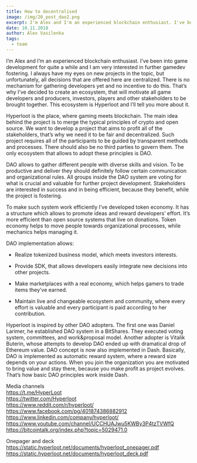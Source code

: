 ```yaml
---
title: How to decentralised
image: /img/20_post_dao2.png
excerpt: I'm Alex and I'm an experienced blockchain enthusiast. I've been into game development for quite a while and I'm very interested in further gamedev fostering.
date: 10.11.2018
author: Alex Vasilenka
tags:
  - team
---
```


I’m Alex and I’m an experienced blockchain enthusiast. I’ve been into game development for quite a while and I am very interested in further gamedev fostering. I always have my eyes on new projects in the topic, but unfortunately, all decisions that are offered here are centralized. There is no mechanism for gathering developers yet and no incentive to do this. That’s why I’ve decided to create an ecosystem, that will motivate all game developers and producers, investors, players and other stakeholders to be brought together. This ecosystem is Hyperloot and I’ll tell you more about it.

Hyperloot is the place, where gaming meets blockchain. The main idea behind the project is to merge the typical principles of crypto and open source. We want to develop a project that aims to profit all of the stakeholders, that’s why we need it to be fair and decentralized. Such project requires all of the participants to be guided by transparent methods and processes. There should also be no third parties to govern them. The only ecosystem that allows to adopt these principles is DAO.

DAO allows to gather different people with diverse skills and vision. To be productive and deliver they should definitely follow certain communication and organizational rules. All groups inside the DAO system are voting for what is crucial and valuable for further project development. Stakeholders are interested in success and in being efficient, because they benefit, while the project is fostering.

To make such system work efficiently I’ve developed token economy. It has a structure which allows to promote ideas and reward developers’ effort. It’s more efficient than open source systems that live on donations. Token economy helps to move people towards organizational processes, while mechanics helps managing it.

DAO implementation allows:

* Realize tokenized business model, which meets investors interests.

* Provide SDK, that allows developers easily integrate new decisions into other projects.

* Make marketplaces with a real economy, which helps gamers to trade items they’ve earned.

* Maintain live and changeable ecosystem and community, where every effort is valuable and every participant is paid according to her contribution.

Hyperloot is inspired by other DAO adopters. The first one was Daniel Larimer, he established DAO system in a BitShares. They executed voting system, committees, and work&proposal model. Another adopter is Vitalik Buterin, whose attempts to develop DAO ended up with dramatical drop of Ethereum value. DAO concept is now also implemented in Dash. Basically, DAO is implemented as automatic reward system, where a reward size depends on your actions. When you join the organization you are motivated to bring value and stay there, because you make profit as project evolves. That’s how basic DAO principles work inside Dash.

Media channels</br>
https://t.me/HyperLoot</br>
https://twitter.com/Hyperloot</br>
https://www.reddit.com/r/hyperloot/</br>
https://www.facebook.com/pg/401874386882912</br>
https://www.linkedin.com/company/hyperloot/</br>
https://www.youtube.com/channel/UCCHUAJwu5KWBy3P4tzTVWfQ</br>
https://bitcointalk.org/index.php?topic=5029471.0</br>

Onepager and deck</br>
https://static.hyperloot.net/documents/hyperloot_onepager.pdf</br>
https://static.hyperloot.net/documents/hyperloot_deck.pdf
